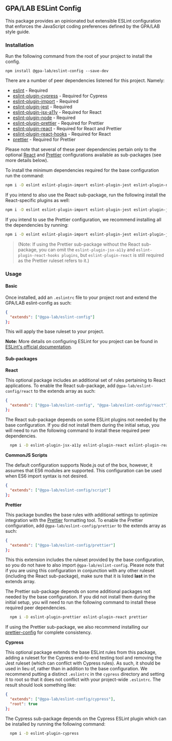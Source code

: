 ## GPA/LAB ESLint Config

This package provides an opinionated but extensible ESLint configuration that enforces the JavaScript coding preferences defined by the GPA/LAB style guide.

### Installation

Run the following command from the root of your project to install the config.

`npm install @gpa-lab/eslint-config --save-dev`

There are a number of peer dependencies listened for this project. Namely:

- [eslint](https://eslint.org/docs/) - Required
- [eslint-plugin-cypress](https://github.com/cypress-io/eslint-plugin-cypress) - Required for Cypress
- [eslint-plugin-import](https://github.com/benmosher/eslint-plugin-import) - Required
- [eslint-plugin-jest](https://www.npmjs.com/package/eslint-plugin-jest) - Required
- [eslint-plugin-jsx-a11y](https://github.com/evcohen/eslint-plugin-jsx-a11y) - Required for React
- [eslint-plugin-node](github.com/mysticatea/eslint-plugin-node) - Required
- [eslint-plugin-prettier](https://github.com/prettier/eslint-plugin-prettier) - Required for Prettier
- [eslint-plugin-react](https://github.com/yannickcr/eslint-plugin-react) - Required for React and Prettier
- [eslint-plugin-react-hooks](https://github.com/facebook/react/tree/master/packages/eslint-plugin-react-hooks) - Required for React
- [prettier](https://prettier.io/docs/en/) - Required for Prettier

Please note that several of these peer dependencies pertain only to the optional [React](#React) and [Prettier](#Prettier) configurations available as sub-packages (see more details below).

To install the minimum dependencies required for the base configuration run the command:

```bash
npm i -D eslint eslint-plugin-import eslint-plugin-jest eslint-plugin-node
```

If you intend to also use the React sub-package, run the following install the React-specific plugins as well:

```bash
npm i -D eslint eslint-plugin-import eslint-plugin-jest eslint-plugin-jsx-a11y eslint-plugin-node eslint-plugin-react eslint-plugin-react-hooks
```

If you intend to use the Prettier configuration, we recommend installing all the dependencies by running:

```bash
npm i -D eslint eslint-plugin-import eslint-plugin-jest eslint-plugin-jsx-a11y eslint-plugin-node eslint-plugin-prettier eslint-plugin-react eslint-plugin-react-hooks prettier
```

> (Note: If using the Prettier sub-package without the React sub-package, you can omit the `eslint-plugin-jsx-a11y` and `eslint-plugin-react-hooks plugins`, but `eslint-plugin-react` is still required as the Prettier ruleset refers to it.)

### Usage

#### Basic

Once installed, add an `.eslintrc` file to your project root and extend the GPA/LAB eslint-config as such:

```json
{
  "extends": ["@gpa-lab/eslint-config"]
};
```

This will apply the base ruleset to your project.

**Note:** More details on configuring ESLint for you project can be found in [ESLint's official documentation](https://eslint.org/docs/user-guide/configuring).

#### Sub-packages

**React**

This optional package includes an additional set of rules pertaining to React applications. To enable the React sub-package, add `@gpa-lab/eslint-config/react` to the extends array as such:

```json
{
  "extends": ["@gpa-lab/eslint-config", "@gpa-lab/eslint-config/react"]
};
```

The React sub-package depends on some ESLint plugins not needed by the base configuration. If you did not install them during the initial setup, you will need to run the following command to install these required peer dependencies.

```bash
  npm i -D eslint-plugin-jsx-a11y eslint-plugin-react eslint-plugin-react-hooks
```

**CommonJS Scripts**

The default configuration supports Node.js out of the box, however, it assumes that ES6 modules are supported. This configuration can be used when ES6 import syntax is not desired.

```json
{
  "extends": ["@gpa-lab/eslint-config/script"]
};
```

**Prettier**

This package bundles the base rules with additional settings to optimize integration with the [Prettier](https://prettier.io/) formatting tool. To enable the Prettier configuration, add `@gpa-lab/eslint-config/prettier` to the extends array as such:

```json
{
  "extends": ["@gpa-lab/eslint-config/prettier"]
};
```

This this extension includes the ruleset provided by the base configuration, so you do not have to also import `@gpa-lab/eslint-config`. Please note that if you are using this configuration in conjunction with any other ruleset (including the React sub-package), make sure that it is listed **last** in the extends array.

The Prettier sub-package depends on some additional packages not needed by the base configuration. If you did not install them during the initial setup, you will need to run the following command to install these required peer dependencies.

```bash
  npm i -D eslint-plugin-prettier eslint-plugin-react prettier
```

If using the Prettier sub-package, we also recommend installing our [prettier-config](https://www.npmjs.com/package/@gpa-lab/prettier-config) for complete consistency.

**Cypress**

This optional package extends the base ESLint rules from this package, adding a ruleset for the Cypress end-to-end testing tool and removing the Jest ruleset (which can conflict with Cypress rules). As such, it should be used in lieu of, rather than in addition to the base configuration. We recommend putting a distinct `.eslintrc` in the `cypress` directory and setting it to root so that it does not conflict with your project-wide `.eslintrc`. The result should look something like:

```json
{
  "extends": ["@gpa-lab/eslint-config/cypress"],
  "root": true
};
```

The Cypress sub-package depends on the Cypress ESLint plugin which can be installed by running the following command:

```bash
  npm i -D eslint-plugin-cypress
```

